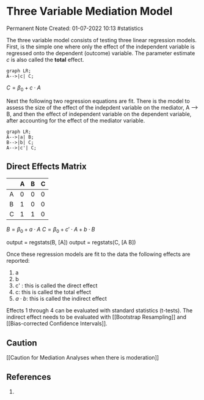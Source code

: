 # Three Variable Mediation Model
Permanent Note
Created: 01-07-2022 10:13
#statistics 

The three variable model consists of testing three linear regression models. First, is the simple one where only the effect of the independent variable is regressed onto the dependent (outcome) variable. The parameter estimate $c$ is also called the **total** effect. 
```mermaid
graph LR;
A-->|c| C;
```
$C = \beta_0 +c\cdot A$


Next the following two regression equations are fit. There is the model to assess the size of the effect of the indepdent variable on the mediator, A --> B, and then the effect of independent variable on the dependent variable, after accounting for the effect of the mediator variable. 

```mermaid
graph LR;
A-->|a| B;
B-->|b| C;
A-->|c'| C;
```
## Direct Effects Matrix
| |A|B|C|
|---|---|---|---|
|A|0|0|0|
|B|1|0|0|
|C|1|1|0|


$B=\beta_0+a\cdot A$
$C = \beta_0+c'\cdot A+b\cdot B$

output = regstats(B, [A])
output = regstats(C, [A B])



Once these regression models are fit to the data the following effects are reported:
1. a
2. b
3. c' : this is called the direct effect
4. c: this is called the total effect
5. $a\cdot b$: this is called the indirect effect

Effects 1 through 4 can be evaluated with standard statistics (t-tests). The indirect effect needs to be evaluated with [[Bootstrap Resampling]] and [[Bias-corrected Confidence Intervals]].

## Caution
[[Caution for Mediation Analyses when there is moderation]]
## References
1. 